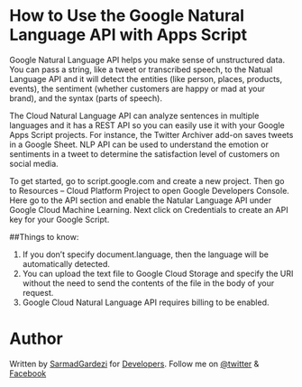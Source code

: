 # How to Use the Google Natural Language API with Apps Script

Google Natural Language API helps you make sense of unstructured data. You can pass a string, like a tweet or transcribed speech, to the Natual Language API and it will detect the entities (like person, places, products, events), the sentiment (whether customers are happy or mad at your brand), and the syntax (parts of speech).

The Cloud Natural Language API can analyze sentences in multiple languages and it has a REST API so you can easily use it with your Google Apps Script projects. For instance, the Twitter Archiver add-on saves tweets in a Google Sheet. NLP API can be used to understand the emotion or sentiments in a tweet to determine the satisfaction level of customers on social media.

To get started, go to script.google.com and create a new project. Then go to Resources – Cloud Platform Project to open Google Developers Console. Here go to the API section and enable the Natular Language API under Google Cloud Machine Learning. Next click on Credentials to create an API key for your Google Script.

##Things to know:
1. If you don’t specify document.language, then the language will be automatically detected.
2. You can upload the text file to Google Cloud Storage and specify the URI without the need to send the contents of the file in the body of your request.
3. Google Cloud Natural Language API requires billing to be enabled.

# Author
Written by [SarmadGardezi](http://sarmadgardezi.com) for [Developers](http://thedevelopers.pk). Follow me on [@twitter](https://twitter.com/@SarmadGardezi) & [Facebook](https://facebook.com/SarmadGardezi)
